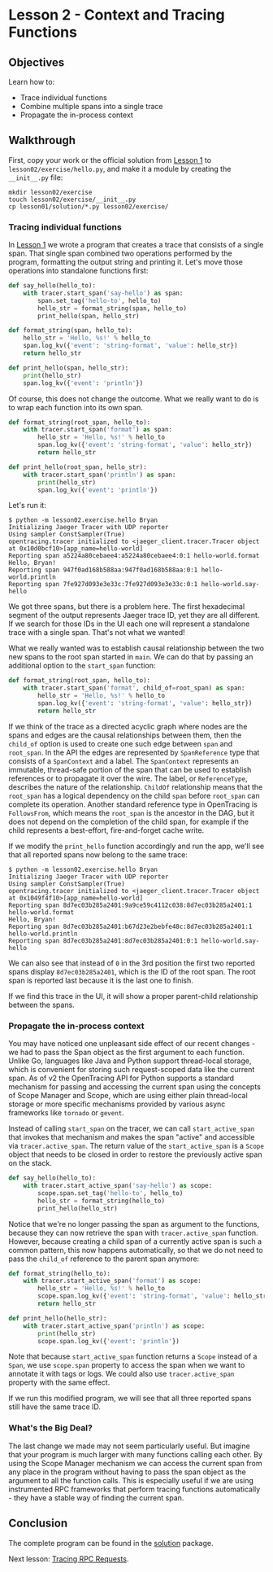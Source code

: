 # Lesson 2 - Context and Tracing Functions

## Objectives

Learn how to:

* Trace individual functions
* Combine multiple spans into a single trace
* Propagate the in-process context

## Walkthrough

First, copy your work or the official solution from [Lesson 1](../lesson01) to `lesson02/exercise/hello.py`,
and make it a module by creating the `__init__.py` file:

```
mkdir lesson02/exercise
touch lesson02/exercise/__init__.py
cp lesson01/solution/*.py lesson02/exercise/
```

### Tracing individual functions

In [Lesson 1](../lesson01) we wrote a program that creates a trace that consists of a single span.
That single span combined two operations performed by the program, formatting the output string
and printing it. Let's move those operations into standalone functions first:

```python
def say_hello(hello_to):
    with tracer.start_span('say-hello') as span:
        span.set_tag('hello-to', hello_to)
        hello_str = format_string(span, hello_to)
        print_hello(span, hello_str)

def format_string(span, hello_to):
    hello_str = 'Hello, %s!' % hello_to
    span.log_kv({'event': 'string-format', 'value': hello_str})
    return hello_str

def print_hello(span, hello_str):
    print(hello_str)
    span.log_kv({'event': 'println'})
```

Of course, this does not change the outcome. What we really want to do is to wrap each function into its own span.

```python
def format_string(root_span, hello_to):
    with tracer.start_span('format') as span:
        hello_str = 'Hello, %s!' % hello_to
        span.log_kv({'event': 'string-format', 'value': hello_str})
        return hello_str

def print_hello(root_span, hello_str):
    with tracer.start_span('println') as span:
        print(hello_str)
        span.log_kv({'event': 'println'})
```

Let's run it:

```
$ python -m lesson02.exercise.hello Bryan
Initializing Jaeger Tracer with UDP reporter
Using sampler ConstSampler(True)
opentracing.tracer initialized to <jaeger_client.tracer.Tracer object at 0x10d0bcf10>[app_name=hello-world]
Reporting span a5224a80cebaee4:a5224a80cebaee4:0:1 hello-world.format
Hello, Bryan!
Reporting span 947f0ad168b588aa:947f0ad168b588aa:0:1 hello-world.println
Reporting span 7fe927d093e3e33c:7fe927d093e3e33c:0:1 hello-world.say-hello
```

We got three spans, but there is a problem here. The first hexadecimal segment of the output represents
Jaeger trace ID, yet they are all different. If we search for those IDs in the UI each one will represent
a standalone trace with a single span. That's not what we wanted!

What we really wanted was to establish causal relationship between the two new spans to the root
span started in `main`. We can do that by passing an additional option to the `start_span`
function:

```python
def format_string(root_span, hello_to):
    with tracer.start_span('format', child_of=root_span) as span:
        hello_str = 'Hello, %s!' % hello_to
        span.log_kv({'event': 'string-format', 'value': hello_str})
        return hello_str
```

If we think of the trace as a directed acyclic graph where nodes are the spans and edges are
the causal relationships between them, then the `child_of` option is used to create one such
edge between `span` and `root_span`. In the API the edges are represented by `SpanReference` type
that consists of a `SpanContext` and a label. The `SpanContext` represents an immutable, thread-safe
portion of the span that can be used to establish references or to propagate it over the wire.
The label, or `ReferenceType`, describes the nature of the relationship. `ChildOf` relationship
means that the `root_span` has a logical dependency on the child `span` before `root_span` can
complete its operation. Another standard reference type in OpenTracing is `FollowsFrom`, which
means the `root_span` is the ancestor in the DAG, but it does not depend on the completion of the
child span, for example if the child represents a best-effort, fire-and-forget cache write.

If we modify the `print_hello` function accordingly and run the app, we'll see that all reported
spans now belong to the same trace:

```
$ python -m lesson02.exercise.hello Bryan
Initializing Jaeger Tracer with UDP reporter
Using sampler ConstSampler(True)
opentracing.tracer initialized to <jaeger_client.tracer.Tracer object at 0x1049f4f10>[app_name=hello-world]
Reporting span 8d7ec03b285a2401:9a9ce59c4112c038:8d7ec03b285a2401:1 hello-world.format
Hello, Bryan!
Reporting span 8d7ec03b285a2401:b67d23e2bebfe48c:8d7ec03b285a2401:1 hello-world.println
Reporting span 8d7ec03b285a2401:8d7ec03b285a2401:0:1 hello-world.say-hello
```

We can also see that instead of `0` in the 3rd position the first two reported spans display
`8d7ec03b285a2401`, which is the ID of the root span. The root span is reported last because
it is the last one to finish.

If we find this trace in the UI, it will show a proper parent-child relationship between the spans.

### Propagate the in-process context

You may have noticed one unpleasant side effect of our recent changes - we had to pass the Span object
as the first argument to each function. Unlike Go, languages like Java and Python support thread-local
storage, which is convenient for storing such request-scoped data like the current span. As of v2 the OpenTracing API for Python supports a standard mechanism for passing and accessing the current span using the concepts of Scope Manager and Scope, which are using either plain thread-local storage or more specific mechanisms provided by various async frameworks like `tornado` or `gevent`. 

Instead of calling `start_span` on the tracer, we can call `start_active_span` that invokes that mechanism and makes the span "active" and accessible via `tracer.active_span`. The return value of the `start_active_span` is a `Scope` object that needs to be closed in order to restore the previously active span on the stack.

```python
def say_hello(hello_to):
    with tracer.start_active_span('say-hello') as scope:
        scope.span.set_tag('hello-to', hello_to)
        hello_str = format_string(hello_to)
        print_hello(hello_str)
```

Notice that we're no longer passing the span as argument to the functions, because they can now
retrieve the span with `tracer.active_span` function. However, because creating a child span of a currently active span is such a common pattern, this now happens automatically, so that we do not need to pass the `child_of` reference to the parent span anymore:

```python
def format_string(hello_to):
    with tracer.start_active_span('format') as scope:
        hello_str = 'Hello, %s!' % hello_to
        scope.span.log_kv({'event': 'string-format', 'value': hello_str})
        return hello_str

def print_hello(hello_str):
    with tracer.start_active_span('println') as scope:
        print(hello_str)
        scope.span.log_kv({'event': 'println'})
```

Note that because `start_active_span` function returns a `Scope` instead of a `Span`, we use `scope.span` property to access the span when we want to annotate it with tags or logs. We could also use `tracer.active_span` property with the same effect.

If we run this modified program, we will see that all three reported spans still have the same trace ID.

### What's the Big Deal?

The last change we made may not seem particularly useful. But imagine that your program is
much larger with many functions calling each other. By using the Scope Manager mechanism we can access
the current span from any place in the program without having to pass the span object as the argument to
all the function calls. This is especially useful if we are using instrumented RPC frameworks that perform
tracing functions automatically - they have a stable way of finding the current span.

## Conclusion

The complete program can be found in the [solution](./solution) package.

Next lesson: [Tracing RPC Requests](../lesson03).
